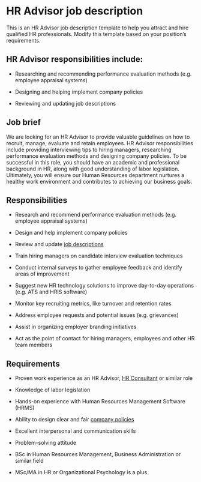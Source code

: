 # HR Advisor job description
This is an HR Advisor job description template to help you attract and hire qualified HR professionals. Modify this template based on your position’s requirements.


## HR Advisor responsibilities include:
* Researching and recommending performance evaluation methods (e.g. employee appraisal systems)

* Designing and helping implement company policies

* Reviewing and updating job descriptions


## Job brief

We are looking for an HR Advisor to provide valuable guidelines on how to recruit, manage, evaluate and retain employees.
HR Advisor responsibilities include providing interviewing tips to hiring managers, researching performance evaluation methods and designing company policies. To be successful in this role, you should have an academic and professional background in HR, along with good understanding of labor legislation.
Ultimately, you will ensure our Human Resources department nurtures a healthy work environment and contributes to achieving our business goals.


## Responsibilities

* Research and recommend performance evaluation methods (e.g. employee appraisal systems)

* Design and help implement company policies

* Review and update <a href="https://resources.workable.com/job-descriptions/" target="_blank" rel="noopener">job descriptions</a>

* Train hiring managers on candidate interview evaluation techniques

* Conduct internal surveys to gather employee feedback and identify areas of improvement

* Suggest new HR technology solutions to improve day-to-day operations (e.g. ATS and HRIS software)

* Monitor key recruiting metrics, like turnover and retention rates

* Address employee requests and potential issues (e.g. grievances)

* Assist in organizing employer branding initiatives

* Act as the point of contact for hiring managers, employees and other HR team members


## Requirements

* Proven work experience as an HR Advisor, <a href="https://resources.workable.com/hr-consultant-job-description" target="_blank" rel="noopener">HR Consultant</a> or similar role

* Knowledge of labor legislation

* Hands-on experience with Human Resources Management Software (HRMS)

* Ability to design clear and fair <a href="https://resources.workable.com/company-policies/" target="_blank" rel="noopener">company policies</a>

* Excellent interpersonal and communication skills

* Problem-solving attitude

* BSc in Human Resources Management, Business Administration or similar field

* MSc/MA in HR or Organizational Psychology is a plus
